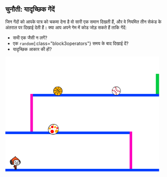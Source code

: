 ## चुनौती: यादृच्छिक गेंदें

जिन गेंदों को आपके पात्र को चकमा देना है वो सारी एक समान दिखती हैं, और वे नियमित तीन सेकंड के अंतराल पर दिखाई देती हैं। क्या आप अपने गेम में कोड जोड़ सकते हैं ताकि गेंदें:

+ सभी एक जैसी न लगें?
+ एक `random`{:class="block3operators"} समय के बाद दिखाई दें?
+ यादृच्छिक आकार की हों?

![स्क्रीनशॉट](images/dodge-ball-random.png)